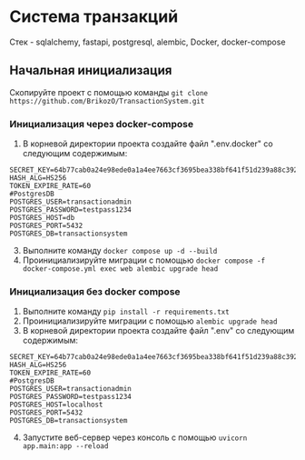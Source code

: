 # Система транзакций
Стек - sqlalchemy, fastapi, postgresql, alembic, Docker, docker-compose
## Начальная инициализация
Скопируйте проект с помощью команды `git clone https://github.com/BrikozO/TransactionSystem.git`
### Инициализация через docker-compose
1. В корневой директории проекта создайте файл ".env.docker" со следующим содержимым:
```
SECRET_KEY=64b77cab0a24e98ede0a1a4ee7663cf3695bea338bf641f51d239a88c392def9
HASH_ALG=HS256
TOKEN_EXPIRE_RATE=60
#PostgresDB
POSTGRES_USER=transactionadmin
POSTGRES_PASSWORD=testpass1234
POSTGRES_HOST=db
POSTGRES_PORT=5432
POSTGRES_DB=transactionsystem
```
3. Выполните команду `docker compose up -d --build`
4. Проинициализируйте миграции с помощью `docker compose -f docker-compose.yml exec web alembic upgrade head`
### Инициализация без docker compose
1. Выполните команду `pip install -r requirements.txt`
2. Проинициализируйте миграции с помощью `alembic upgrade head`
3. В корневой директории проекта создайте файл ".env" со следующим содержимым:
```
SECRET_KEY=64b77cab0a24e98ede0a1a4ee7663cf3695bea338bf641f51d239a88c392def9
HASH_ALG=HS256
TOKEN_EXPIRE_RATE=60
#PostgresDB
POSTGRES_USER=transactionadmin
POSTGRES_PASSWORD=testpass1234
POSTGRES_HOST=localhost
POSTGRES_PORT=5432
POSTGRES_DB=transactionsystem
```
4. Запустите веб-сервер через консоль с помощью `uvicorn app.main:app --reload`
